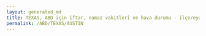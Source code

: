 ```yaml
---
layout: generated_md
title: TEXAS, ABD için iftar, namaz vakitleri ve hava durumu - ilçe/eyalet seç
permalink: /ABD/TEXAS/AUSTIN
---
```


<script type="text/javascript">
  var country = ABD;
  var city = TEXAS;
  var state = AUSTIN;
  var lat = 72;
  var lon = 21;
</script>
